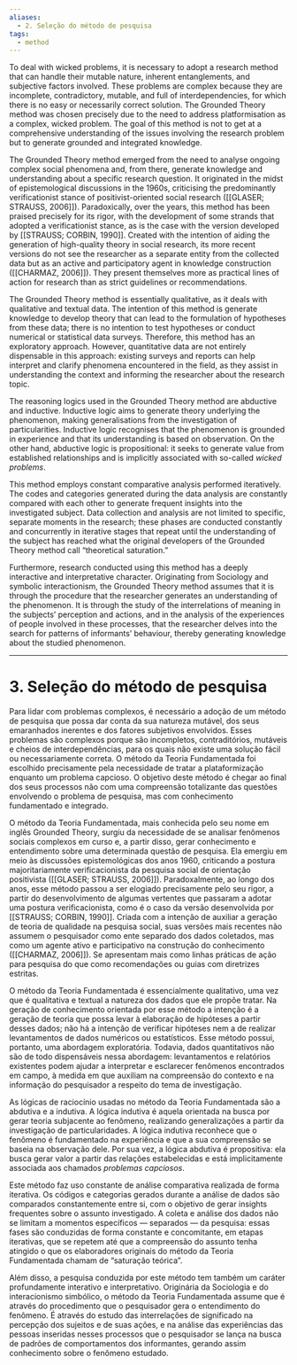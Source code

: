 ```yaml
---
aliases:
  - 2. Seleção do método de pesquisa
tags:
  - method
---
```

To deal with wicked problems, it is necessary to adopt a research method that can handle their mutable nature, inherent entanglements, and subjective factors involved. These problems are complex because they are incomplete, contradictory, mutable, and full of interdependencies, for which there is no easy or necessarily correct solution. The Grounded Theory method was chosen precisely due to the need to address platformisation as a complex, wicked problem. The goal of this method is not to get at a comprehensive understanding of the issues involving the research problem but to generate grounded and integrated knowledge.

The Grounded Theory method emerged from the need to analyse ongoing complex social phenomena and, from there, generate knowledge and understanding about a specific research question. It originated in the midst of epistemological discussions in the 1960s, criticising the predominantly verificationist stance of positivist-oriented social research ([[GLASER; STRAUSS, 2006]]). Paradoxically, over the years, this method has been praised precisely for its rigor, with the development of some strands that adopted a verificationist stance, as is the case with the version developed by [[STRAUSS; CORBIN, 1990]]. Created with the intention of aiding the generation of high-quality theory in social research, its more recent versions do not see the researcher as a separate entity from the collected data but as an active and participatory agent in knowledge construction ([[CHARMAZ, 2006]]). They present themselves more as practical lines of action for research than as strict guidelines or recommendations.

The Grounded Theory method is essentially qualitative, as it deals with qualitative and textual data. The intention of this method is generate knowledge to develop theory that can lead to the formulation of hypotheses from these data; there is no intention to test hypotheses or conduct numerical or statistical data surveys. Therefore, this method has an exploratory approach. However, quantitative data are not entirely dispensable in this approach: existing surveys and reports can help interpret and clarify phenomena encountered in the field, as they assist in understanding the context and informing the researcher about the research topic.

The reasoning logics used in the Grounded Theory method are abductive and inductive. Inductive logic aims to generate theory underlying the phenomenon, making generalisations from the investigation of particularities. Inductive logic recognises that the phenomenon is grounded in experience and that its understanding is based on observation. On the other hand, abductive logic is propositional: it seeks to generate value from established relationships and is implicitly associated with so-called _wicked problems_.

This method employs constant comparative analysis performed iteratively. The codes and categories generated during the data analysis are constantly compared with each other to generate frequent insights into the investigated subject. Data collection and analysis are not limited to specific, separate moments in the research; these phases are conducted constantly and concurrently in iterative stages that repeat until the understanding of the subject has reached what the original developers of the Grounded Theory method call “theoretical saturation.”

Furthermore, research conducted using this method has a deeply interactive and interpretative character. Originating from Sociology and symbolic interactionism, the Grounded Theory method assumes that it is through the procedure that the researcher generates an understanding of the phenomenon. It is through the study of the interrelations of meaning in the subjects’ perception and actions, and in the analysis of the experiences of people involved in these processes, that the researcher delves into the search for patterns of informants’ behaviour, thereby generating knowledge about the studied phenomenon.

---
# 3. Seleção do método de pesquisa
Para lidar com problemas complexos, é necessário a adoção de um método de pesquisa que possa dar conta da sua natureza mutável, dos seus emaranhados inerentes e dos fatores subjetivos envolvidos. Esses problemas são complexos porque são incompletos, contraditórios, mutáveis e cheios de interdependências, para os quais não existe uma solução fácil ou necessariamente correta. O método da Teoria Fundamentada foi escolhido precisamente pela necessidade de tratar a plataformização enquanto um problema capcioso. O objetivo deste método é chegar ao final dos seus processos não com uma compreensão totalizante das questões envolvendo o problema de pesquisa, mas com conhecimento fundamentado e integrado.

O método da Teoria Fundamentada, mais conhecida pelo seu nome em inglês Grounded Theory, surgiu da necessidade de se analisar fenômenos sociais complexos em curso e, a partir disso, gerar conhecimento e entendimento sobre uma determinada questão de pesquisa. Ela emergiu em meio às discussões epistemológicas dos anos 1960, criticando a postura majoritariamente verificacionista da pesquisa social de orientação positivista ([[GLASER; STRAUSS, 2006]]). Paradoxalmente, ao longo dos anos, esse método passou a ser elogiado precisamente pelo seu rigor, a partir do desenvolvimento de algumas vertentes que passaram a adotar uma postura verificacionista, como é o caso da versão desenvolvida por [[STRAUSS; CORBIN, 1990]]. Criada com a intenção de auxiliar a geração de teoria de qualidade na pesquisa social, suas versões mais recentes não assumem o pesquisador como ente separado dos dados coletados, mas como um agente ativo e participativo na construção do conhecimento ([[CHARMAZ, 2006]]). Se apresentam mais como linhas práticas de ação para pesquisa do que como recomendações ou guias com diretrizes estritas.

O método da Teoria Fundamentada é essencialmente qualitativo, uma vez que é qualitativa e textual a natureza dos dados que ele propõe tratar. Na geração de conhecimento orientada por esse método a intenção é a geração de teoria que possa levar à elaboração de hipóteses a partir desses dados; não há a intenção de verificar hipóteses nem a de realizar levantamentos de dados numéricos ou estatísticos. Esse método possui, portanto, uma abordagem exploratória. Todavia, dados quantitativos não são de todo dispensáveis nessa abordagem: levantamentos e relatórios existentes podem ajudar a interpretar e esclarecer fenômenos encontrados em campo, à medida em que auxiliam na compreensão do contexto e na informação do pesquisador a respeito do tema de investigação.

As lógicas de raciocínio usadas no método da Teoria Fundamentada são a abdutiva e a indutiva. A lógica indutiva é aquela orientada na busca por gerar teoria subjacente ao fenômeno, realizando generalizações a partir da investigação de particularidades. A lógica indutiva reconhece que o fenômeno é fundamentado na experiência e que a sua compreensão se baseia na observação dele. Por sua vez, a lógica abdutiva é propositiva: ela busca gerar valor a partir das relações estabelecidas e está implicitamente associada aos chamados _problemas capciosos_.

Este método faz uso constante de análise comparativa realizada de forma iterativa. Os códigos e categorias gerados durante a análise de dados são comparados constantemente entre si, com o objetivo de gerar insights frequentes sobre o assunto investigado. A coleta e análise dos dados não se limitam a momentos específicos — separados — da pesquisa: essas fases são conduzidas de forma constante e concomitante, em etapas iterativas, que se repetem até que a compreensão do assunto tenha atingido o que os elaboradores originais do método da Teoria Fundamentada chamam de “saturação teórica”.

Além disso, a pesquisa conduzida por este método tem também um caráter profundamente interativo e interpretativo. Originária da Sociologia e do interacionismo simbólico, o método da Teoria Fundamentada assume que é através do procedimento que o pesquisador gera o entendimento do fenômeno. É através do estudo das interrelações de significado na percepção dos sujeitos e de suas ações, e na análise das experiências das pessoas inseridas nesses processos que o pesquisador se lança na busca de padrões de comportamentos dos informantes, gerando assim conhecimento sobre o fenômeno estudado.